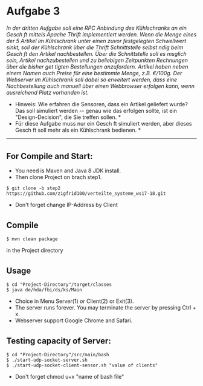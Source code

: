 # Aufgabe 3
_In der dritten Aufgabe soll eine RPC Anbindung des Kühlschranks an ein Gesch ft mittels Apache Thrift 
implementiert werden. Wenn die Menge eines der 5 Artikel im Kühlschrank unter einen zuvor festgelegten 
Schwellwert sinkt, soll der Kühlschrank über die Thrift Schnittstelle selbst ndig beim Gesch ft den Artikel 
nachbestellen. Über die Schnittstelle soll es msglich sein, Artikel nachzubestellen und zu beliebigen 
Zeitpunkten Rechnungen über die bisher get tigten Bestellungen anzufordern. Artikel haben neben einem Namen 
auch Preise für eine bestimmte Menge, z.B. €/100g. Der Webserver im Kühlschrank soll dabei so erweitert werden, 
dass eine Nachbestellung auch manuell über einen Webbrowser erfolgen kann, wenn ausreichend Platz vorhanden ist._

* Hinweis: Wie erfahren die Sensoren, dass ein Artikel geliefert wurde? Das soll simuliert werden -- genau wie das erfolgen sollte, ist ein "Design-Decision", die Sie treffen sollen. *
* Für diese Aufgabe muss nur ein Gesch ft simuliert werden, aber dieses Gesch ft soll mehr als ein Kühlschrank bedienen. *

----------------------------------------------------------------------------------
######
## For Compile and Start: 

* You need is Maven and Java 8 JDK install.
* Then clone Project on brach step1.

```
$ git clone -b step2 https://github.com/zigfrid100/verteilte_systeme_ws17-18.git
```
* Don't forget change IP-Address by Client 
######
## Compile
```
$ mvn clean package 
```
in the Project directory
######
## Usage
```
$ cd "Project-Directory"/target/classes 
$ java de/hda/fbi/ds/ks/Main
```
* Choice in Menu Server(1) or Client(2) or Exit(3).
* The server runs forever. You may terminate the server by pressing Ctrl + x. 
* Webserver support Google Chrome and Safari.
######
## Testing capacity of Server: 

```
$ cd "Project-Directory"/src/main/bash
$ ./start-udp-socket-server.sh  
$ ./start-udp-socket-client-sensor.sh "value of clients"
```
* Don't forget chmod u+x "name of bash file"